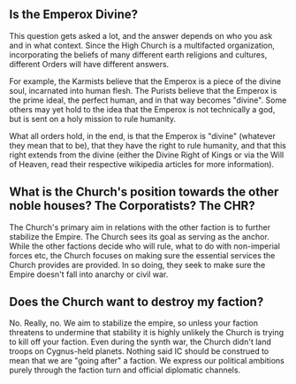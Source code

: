 ## Is the Emperox Divine?

This question gets asked a lot, and the answer depends on who you ask and in what context. Since the High Church is a multifacted organization, incorporating the beliefs of many different earth religions and cultures, different Orders will have different answers.

For example, the Karmists believe that the Emperox is a piece of the divine soul, incarnated into human flesh. The Purists believe that the Emperox is the prime ideal, the perfect human, and in that way becomes "divine". Some others may yet hold to the idea that the Emperox is not technically a god, but is sent on a holy mission to rule humanity.

What all orders hold, in the end, is that the Emperox is "divine" (whatever they mean that to be), that they have the right to rule humanity, and that this right extends from the divine (either the Divine Right of Kings or via the Will of Heaven, read their respective wikipedia articles for more information).

## What is the Church's position towards the other noble houses? The Corporatists? The CHR?

The Church's primary aim in relations with the other faction is to further stabilize the Empire. The Church sees its goal as serving as the anchor. While the other factions decide who will rule, what to do with non-imperial forces etc, the Church focuses on making sure the essential services the Church provides are provided. In so doing, they seek to make sure the Empire doesn't fall into anarchy or civil war.

## Does the Church want to destroy my faction?

No. Really, no. We aim to stabilize the empire, so unless your faction threatens to undermine that stability it is highly unlikely the Church is trying to kill off your faction. Even during the synth war, the Church didn't land troops on Cygnus-held planets. Nothing said IC should be construed to mean that we are "going after" a faction. We express our political ambitions purely through the faction turn and official diplomatic channels.

